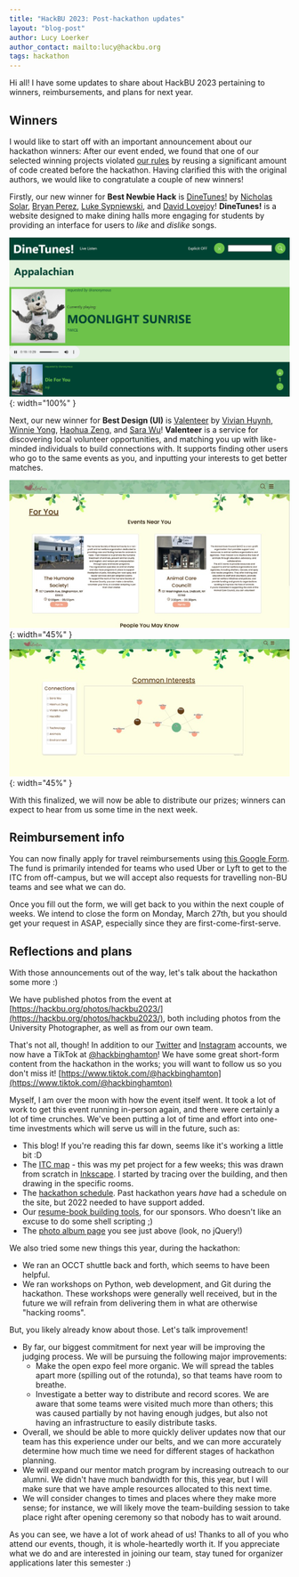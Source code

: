 ```yaml
---
title: "HackBU 2023: Post-hackathon updates"
layout: "blog-post"
author: Lucy Loerker
author_contact: mailto:lucy@hackbu.org
tags: hackathon
---
```


Hi all! I have some updates to share about HackBU 2023 pertaining to winners, reimbursements, and plans for next year.

<!--more-->

## Winners

I would like to start off with an important announcement about our hackathon winners: After our event ended, we found that one of our selected winning projects violated [our rules](https://hackbu2023.devpost.com/rules) by reusing a significant amount of code created before the hackathon. Having clarified this with the original authors, we would like to congratulate a couple of new winners!

Firstly, our new winner for **Best Newbie Hack** is [DineTunes!](https://devpost.com/software/dinetunes) by [Nicholas Solar](https://www.linkedin.com/in/nsolar/), [Bryan Perez](https://www.linkedin.com/in/-bryanperez/), [Luke Sypniewski](https://www.linkedin.com/in/lsypniewski/), and [David Lovejoy](https://www.linkedin.com/in/david-lovejoy-5b8a3b260/)! **DineTunes!** is a website designed to make dining halls more engaging for students by providing an interface for users to *like* and *dislike* songs.

![DineTunes! screenshot](/img/blog/dinetunes.png){: width="100%" }

Next, our new winner for **Best Design (UI)** is [Valenteer](https://devpost.com/software/valenteer) by [Vivian Huynh](https://www.linkedin.com/in/vivianhuynh3/), [Winnie Yong](https://www.linkedin.com/in/winyong/), [Haohua Zeng](https://www.linkedin.com/in/haohua-zeng/), and [Sara Wu](https://www.linkedin.com/in/sara-wu-856182166/)! **Valenteer** is a service for discovering local volunteer opportunities, and matching you up with like-minded individuals to build connections with. It supports finding other users who go to the same events as you, and inputting your interests to get better matches.

![Valenteer screenshot 1](/img/blog/valenteer1.jpg){: width="45%" }
![Valenteer screenshot 2](/img/blog/valenteer2.jpg){: width="45%" }

With this finalized, we will now be able to distribute our prizes; winners can expect to hear from us some time in the next week.

## Reimbursement info

You can now finally apply for travel reimbursements using [this Google Form](https://docs.google.com/forms/d/e/1FAIpQLSfYKjGRNX0TL51MsRfU6GyEdZX8mAYDia5xLWxV8HPXEFdn-A/viewform?usp=sf_link). The fund is primarily intended for teams who used Uber or Lyft to get to the ITC from off-campus, but we will accept also requests for travelling non-BU teams and see what we can do.

Once you fill out the form, we will get back to you within the next couple of weeks. We intend to close the form on Monday, March 27th, but you should get your request in ASAP, especially since they are first-come-first-serve.

## Reflections and plans

With those announcements out of the way, let's talk about the hackathon some more :)

We have published photos from the event at [https://hackbu.org/photos/hackbu2023/](https://hackbu.org/photos/hackbu2023/), both including photos from the University Photographer, as well as from our own team.

That's not all, though! In addition to our [Twitter](https://twitter.com/hackbinghamton) and [Instagram](https://www.instagram.com/hack_bu/) accounts, we now have a TikTok at [@hackbinghamton](https://www.tiktok.com/@hackbinghamton)! We have some great short-form content from the hackathon in the works; you will want to follow us so you don't miss it! [https://www.tiktok.com/@hackbinghamton](https://www.tiktok.com/@hackbinghamton)

Myself, I am over the moon with how the event itself went. It took a lot of work to get this event running in-person again, and there were certainly a lot of time crunches. We've been putting a lot of time and effort into one-time investments which will serve us will in the future, such as:

- This blog! If you're reading this far down, seems like it's working a little bit :D
- The [ITC map](https://hackbu.org/2023/handout.pdf) - this was my pet project for a few weeks; this was drawn from scratch in [Inkscape](https://inkscape.org/). I started by tracing over the building, and then drawing in the specific rooms.
- The [hackathon schedule](https://hackbu.org/2023/schedule). Past hackathon years *have* had a schedule on the site, but 2022 needed to have support added.
- Our [resume-book building tools](https://github.com/HackBinghamton/resume-tools), for our sponsors. Who doesn't like an excuse to do some shell scripting ;)
- The [photo album page](https://hackbu.org/photos/hackbu2023/) you see just above (look, no jQuery!)

We also tried some new things this year, during the hackathon:

- We ran an OCCT shuttle back and forth, which seems to have been helpful.
- We ran workshops on Python, web development, and Git during the hackathon. These workshops were generally well received, but in the future we will refrain from delivering them in what are otherwise "hacking rooms".

But, you likely already know about those. Let's talk improvement!

- By far, our biggest commitment for next year will be improving the judging process. We will be pursuing the following major improvements:
  - Make the open expo feel more organic. We will spread the tables apart more (spilling out of the rotunda), so that teams have room to breathe.
  - Investigate a better way to distribute and record scores. We are aware that some teams were visited much more than others; this was caused partially by not having enough judges, but also not having an infrastructure to easily distribute tasks.
- Overall, we should be able to more quickly deliver updates now that our team has this experience under our belts, and we can more accurately determine how much time we need for different stages of hackathon planning.
- We will expand our mentor match program by increasing outreach to our alumni. We didn't have much bandwidth for this, this year, but I will make sure that we have ample resources allocated to this next time.
- We will consider changes to times and places where they make more sense; for instance, we will likely move the team-building session to take place right after opening ceremony so that nobody has to wait around.

As you can see, we have a lot of work ahead of us! Thanks to all of you who attend our events, though, it is whole-heartedly worth it. If you appreciate what we do and are interested in joining our team, stay tuned for organizer applications later this semester :)
